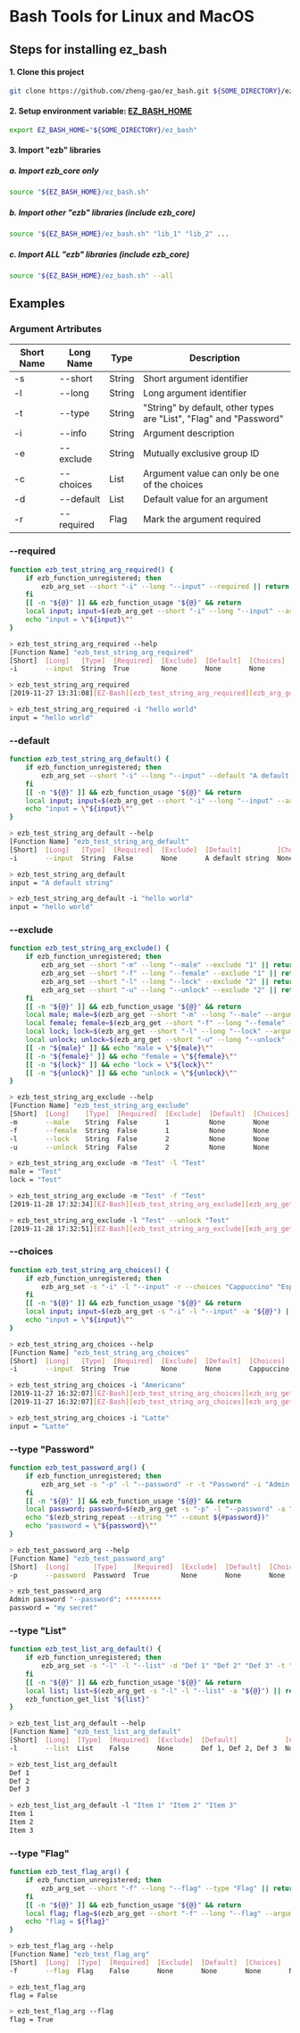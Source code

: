 # Bash Tools for Linux and MacOS
## Steps for installing ez_bash
#### 1. Clone this project
```bash
git clone https://github.com/zheng-gao/ez_bash.git ${SOME_DIRECTORY}/ez_bash
```
#### 2. Setup environment variable: [__EZ_BASH_HOME__](https://github.com/zheng-gao/ez_bash)
```bash
export EZ_BASH_HOME="${SOME_DIRECTORY}/ez_bash"
```
#### 3. Import "ezb" libraries
##### a. Import ezb_core only
```bash
source "${EZ_BASH_HOME}/ez_bash.sh"
```
##### b. Import other "ezb" libraries (include ezb_core)
```bash
source "${EZ_BASH_HOME}/ez_bash.sh" "lib_1" "lib_2" ...
```
##### c. Import ALL "ezb" libraries (include ezb_core)
```bash
source "${EZ_BASH_HOME}/ez_bash.sh" --all
```
## Examples
### Argument Artributes
| Short Name | Long Name | Type | Description |
| ---------- | --------- | ---- | ----------- |
| -s | --short | String | Short argument identifier |
| -l | --long | String | Long argument identifier |
| -t | --type | String | "String" by default, other types are "List", "Flag" and "Password" |
| -i | --info | String | Argument description |
| -e | --exclude | String | Mutually exclusive group ID |
| -c | --choices | List | Argument value can only be one of the choices |
| -d | --default | List | Default value for an argument |
| -r | --required | Flag | Mark the argument required |
### --required
```bash
function ezb_test_string_arg_required() {
    if ezb_function_unregistered; then
        ezb_arg_set --short "-i" --long "--input" --required || return 1
    fi
    [[ -n "${@}" ]] && ezb_function_usage "${@}" && return
    local input; input=$(ezb_arg_get --short "-i" --long "--input" --arguments "${@}") || return 1
    echo "input = \"${input}\""
}

> ezb_test_string_arg_required --help
[Function Name] "ezb_test_string_arg_required"
[Short]  [Long]   [Type]  [Required]  [Exclude]  [Default]  [Choices]  [Description]
-i       --input  String  True        None       None       None       None

> ezb_test_string_arg_required
[2019-11-27 13:31:08][EZ-Bash][ezb_test_string_arg_required][ezb_arg_get][ERROR] Argument "-i" is required

> ezb_test_string_arg_required -i "hello world"
input = "hello world"
```
### --default
```bash
function ezb_test_string_arg_default() {
    if ezb_function_unregistered; then
        ezb_arg_set --short "-i" --long "--input" --default "A default string" || return 1
    fi
    [[ -n "${@}" ]] && ezb_function_usage "${@}" && return
    local input; input=$(ezb_arg_get --short "-i" --long "--input" --arguments "${@}") || return 1
    echo "input = \"${input}\""
}

> ezb_test_string_arg_default --help
[Function Name] "ezb_test_string_arg_default"
[Short]  [Long]   [Type]  [Required]  [Exclude]  [Default]         [Choices]  [Description]
-i       --input  String  False       None       A default string  None       None

> ezb_test_string_arg_default
input = "A default string"

> ezb_test_string_arg_default -i "hello world"
input = "hello world"
```
### --exclude
```bash
function ezb_test_string_arg_exclude() {
    if ezb_function_unregistered; then
        ezb_arg_set --short "-m" --long "--male" --exclude "1" || return 1
        ezb_arg_set --short "-f" --long "--female" --exclude "1" || return 1
        ezb_arg_set --short "-l" --long "--lock" --exclude "2" || return 1
        ezb_arg_set --short "-u" --long "--unlock" --exclude "2" || return 1
    fi
    [[ -n "${@}" ]] && ezb_function_usage "${@}" && return
    local male; male=$(ezb_arg_get --short "-m" --long "--male" --arguments "${@}") || return 1
    local female; female=$(ezb_arg_get --short "-f" --long "--female" --arguments "${@}") || return 1
    local lock; lock=$(ezb_arg_get --short "-l" --long "--lock" --arguments "${@}") || return 1
    local unlock; unlock=$(ezb_arg_get --short "-u" --long "--unlock" --arguments "${@}") || return 1
    [[ -n "${male}" ]] && echo "male = \"${male}\""
    [[ -n "${female}" ]] && echo "female = \"${female}\""
    [[ -n "${lock}" ]] && echo "lock = \"${lock}\""
    [[ -n "${unlock}" ]] && echo "unlock = \"${unlock}\""
}

> ezb_test_string_arg_exclude --help
[Function Name] "ezb_test_string_arg_exclude"
[Short]  [Long]    [Type]  [Required]  [Exclude]  [Default]  [Choices]  [Description]
-m       --male    String  False       1          None       None       None
-f       --female  String  False       1          None       None       None
-l       --lock    String  False       2          None       None       None
-u       --unlock  String  False       2          None       None       None

> ezb_test_string_arg_exclude -m "Test" -l "Test"
male = "Test"
lock = "Test"

> ezb_test_string_arg_exclude -m "Test" -f "Test"
[2019-11-28 17:32:34][EZ-Bash][ezb_test_string_arg_exclude][ezb_arg_get][ERROR] "-m" and "-f" are mutually exclusive

> ezb_test_string_arg_exclude -l "Test" --unlock "Test"
[2019-11-28 17:32:51][EZ-Bash][ezb_test_string_arg_exclude][ezb_arg_get][ERROR] "-l" and "--unlock" are mutually exclusive
```
### --choices
```bash
function ezb_test_string_arg_choices() {
    if ezb_function_unregistered; then
        ezb_arg_set -s "-i" -l "--input" -r --choices "Cappuccino" "Espresso" "Latte" || return 1
    fi
    [[ -n "${@}" ]] && ezb_function_usage "${@}" && return
    local input; input=$(ezb_arg_get -s "-i" -l "--input" -a "${@}") || return 1
    echo "input = \"${input}\""
}

> ezb_test_string_arg_choices --help
[Function Name] "ezb_test_string_arg_choices"
[Short]  [Long]   [Type]  [Required]  [Exclude]  [Default]  [Choices]                    [Description]
-i       --input  String  True        None       None       Cappuccino, Espresso, Latte  None

> ezb_test_string_arg_choices -i "Americano"
[2019-11-27 16:32:07][EZ-Bash][ezb_test_string_arg_choices][ezb_arg_get][ERROR] Invalid value "Americano" for argument "-i"
[2019-11-27 16:32:07][EZ-Bash][ezb_test_string_arg_choices][ezb_arg_get][ERROR] Please choose from [Cappuccino, Espresso, Latte] for argument "-i"

> ezb_test_string_arg_choices -i "Latte"
input = "Latte"
```
### --type "Password"
```bash
function ezb_test_password_arg() {
    if ezb_function_unregistered; then
        ezb_arg_set -s "-p" -l "--password" -r -t "Password" -i "Admin password" || return 1
    fi
    [[ -n "${@}" ]] && ezb_function_usage "${@}" && return
    local password; password=$(ezb_arg_get -s "-p" -l "--password" -a "${@}") || return 1
    echo "$(ezb_string_repeat --string "*" --count ${#password})"
    echo "password = \"${password}\""
}

> ezb_test_password_arg --help
[Function Name] "ezb_test_password_arg"
[Short]  [Long]      [Type]    [Required]  [Exclude]  [Default]  [Choices]  [Description]
-p       --password  Password  True        None       None       None       Admin password

> ezb_test_password_arg
Admin password "--password": *********
password = "my secret"
```
### --type "List"
```bash
function ezb_test_list_arg_default() {
    if ezb_function_unregistered; then
        ezb_arg_set -s "-l" -l "--list" -d "Def 1" "Def 2" "Def 3" -t "List" || return 1
    fi
    [[ -n "${@}" ]] && ezb_function_usage "${@}" && return
    local list; list=$(ezb_arg_get -s "-l" -l "--list" -a "${@}") || return 1
    ezb_function_get_list "${list}"
}

> ezb_test_list_arg_default --help
[Function Name] "ezb_test_list_arg_default"
[Short]  [Long]  [Type]  [Required]  [Exclude]  [Default]            [Choices]  [Description]
-l       --list  List    False       None       Def 1, Def 2, Def 3  None       None

> ezb_test_list_arg_default
Def 1
Def 2
Def 3

> ezb_test_list_arg_default -l "Item 1" "Item 2" "Item 3"
Item 1
Item 2
Item 3
```
### --type "Flag"
```bash
function ezb_test_flag_arg() {
    if ezb_function_unregistered; then
        ezb_arg_set --short "-f" --long "--flag" --type "Flag" || return 1
    fi
    [[ -n "${@}" ]] && ezb_function_usage "${@}" && return
    local flag; flag=$(ezb_arg_get --short "-f" --long "--flag" --arguments "${@}") || return 1
    echo "flag = ${flag}"
}

> ezb_test_flag_arg --help
[Function Name] "ezb_test_flag_arg"
[Short]  [Long]  [Type]  [Required]  [Exclude]  [Default]  [Choices]  [Description]
-f       --flag  Flag    False       None       None       None       None

> ezb_test_flag_arg
flag = False

> ezb_test_flag_arg --flag
flag = True
```
